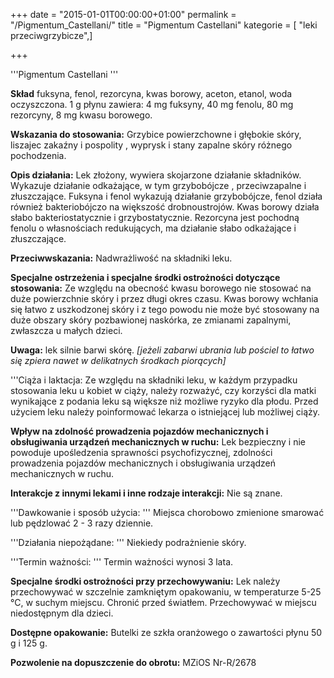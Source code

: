 +++
date = "2015-01-01T00:00:00+01:00"
permalink = "/Pigmentum_Castellani/"
title = "Pigmentum Castellani"
kategorie = [ "leki przeciwgrzybicze",]

+++

'''Pigmentum Castellani '''

**Skład** fuksyna, fenol, rezorcyna, kwas borowy, aceton, etanol, woda oczyszczona. 1 g płynu zawiera: 4 mg fuksyny, 40 mg fenolu, 80 mg rezorcyny, 8 mg kwasu borowego.

**Wskazania do stosowania:** Grzybice powierzchowne i głębokie skóry, liszajec zakaźny i pospolity , wyprysk i stany zapalne skóry różnego pochodzenia.

**Opis działania:** Lek złożony, wywiera skojarzone działanie składników. Wykazuje działanie odkażające, w tym grzybobójcze , przeciwzapalne i złuszczające. Fuksyna i fenol wykazują działanie grzybobójcze, fenol działa również bakteriobójczo na większość drobnoustrojów. Kwas borowy działa słabo bakteriostatycznie i grzybostatycznie. Rezorcyna jest pochodną fenolu o własnościach redukujących, ma działanie słabo odkażające i złuszczające.

**Przeciwwskazania:** Nadwrażliwość na składniki leku.

**Specjalne ostrzeżenia i specjalne środki ostrożności dotyczące stosowania:** Ze względu na obecność kwasu borowego nie stosować na duże powierzchnie skóry i przez długi okres czasu. Kwas borowy wchłania się łatwo z uszkodzonej skóry i z tego powodu nie może być stosowany na duże obszary skóry pozbawionej naskórka, ze zmianami zapalnymi, zwłaszcza u małych dzieci.

**Uwaga:** lek silnie barwi skórę. *[jeżeli zabarwi ubrania lub pościel to łatwo się zpiera nawet w delikatnych środkach piorących]*

'''Ciąża i laktacja: Ze względu na składniki leku, w każdym przypadku stosowania leku u kobiet w ciąży, należy rozważyć, czy korzyści dla matki wynikające z podania leku są większe niż możliwe ryzyko dla płodu. Przed użyciem leku należy poinformować lekarza o istniejącej lub możliwej ciąży.

**Wpływ na zdolność prowadzenia pojazdów mechanicznych i obsługiwania urządzeń mechanicznych w ruchu:** Lek bezpieczny i nie powoduje upośledzenia sprawności psychofizycznej, zdolności prowadzenia pojazdów mechanicznych i obsługiwania urządzeń mechanicznych w ruchu.

**Interakcje z innymi lekami i inne rodzaje interakcji:** Nie są znane.

'''Dawkowanie i sposób użycia: ''' Miejsca chorobowo zmienione smarować lub pędzlować 2 - 3 razy dziennie.

'''Działania niepożądane: ''' Niekiedy podrażnienie skóry.

'''Termin ważności: ''' Termin ważności wynosi 3 lata.

**Specjalne środki ostrożności przy przechowywaniu:** Lek należy przechowywać w szczelnie zamkniętym opakowaniu, w temperaturze 5-25 °C, w suchym miejscu. Chronić przed światłem. Przechowywać w miejscu niedostępnym dla dzieci.

**Dostępne opakowanie:** Butelki ze szkła oranżowego o zawartości płynu 50 g i 125 g.

**Pozwolenie na dopuszczenie do obrotu:** MZiOS Nr-R/2678
